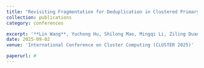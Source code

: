 ```yaml
---
title: "Revisiting Fragmentation for Deduplication in Clustered Primary Storage Systems"
collection: publications
category: conferences

excerpt: '**Lin Wang**, Yuchong Hu, Shilong Mao, Mingqi Li, Ziling Duan, Yue Huang, Leihua Qin, Dan Feng, Zehui Chen, Ruliang Dong'
date: 2025-09-02
venue: 'International Conference on Cluster Computing (CLUSTER 2025)'

paperurl: #
---
```


